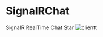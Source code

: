# SignalRChat
SignalR RealTime Chat
Star
![clientt](https://github.com/alialtunar/SignalRChat/assets/118110593/cf3bc6da-5d42-41d4-ae19-4b09438f2abc)

